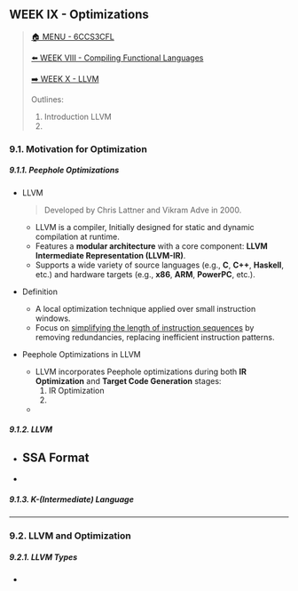 ## WEEK IX - Optimizations

>[🏠 MENU - 6CCS3CFL](year3/6ccs3cfl.md)
>
>[⬅️ WEEK VIII - Compiling Functional Languages](year3/6ccs3cfl/w8.md)
>
>[➡️ WEEK X - LLVM](year3/6ccs3cfl/w10.md)
>
>Outlines:
>
>1. Introduction LLVM
>2. 

### 9.1. Motivation for Optimization

##### 9.1.1. Peephole Optimizations

- LLVM

  > Developed by Chris Lattner and Vikram Adve in 2000.

  - LLVM is a compiler, Initially designed for static and dynamic compilation at runtime.
  - Features a **modular architecture** with a core component: **LLVM Intermediate Representation (LLVM-IR)**.
  - Supports a wide variety of source languages (e.g., **C**, **C++**, **Haskell**, etc.) and hardware targets (e.g., **x86**, **ARM**, **PowerPC**, etc.).

- Definition

  - A local optimization technique applied over small instruction windows.
  - Focus on <u>simplifying the length of instruction sequences</u> by removing redundancies, replacing inefficient instruction patterns. 

- Peephole Optimizations in LLVM

  - LLVM incorporates Peephole optimizations during both **IR Optimization** and **Target Code Generation** stages:
    1. IR Optimization
    2. 
  - 

##### 9.1.2. LLVM

- SSA Format
  - 
- 

##### 9.1.3. K-(Intermediate) Language



---

### 9.2. LLVM and Optimization

##### 9.2.1. LLVM Types

- 
